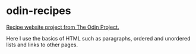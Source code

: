 # odin-recipes

[Recipe website project from The Odin Project.](https://www.theodinproject.com/lessons/foundations-recipes)

Here I use the basics of HTML such as paragraphs, ordered and unordered lists and links to other pages.
